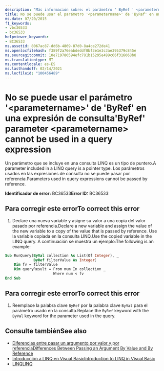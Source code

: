```yaml
---
description: "Más información sobre: el parámetro ' ByRef ' <parametername> no se puede usar en una expresión de consulta"
title: No se puede usar el parámetro '<parametername>' de 'ByRef' en una expresión de consulta
ms.date: 07/20/2015
f1_keywords:
- vbc36533
- bc36533
helpviewer_keywords:
- BC36533
ms.assetid: 8067ac87-dd6b-4869-87d0-8a4ce272de41
ms.openlocfilehash: f389f2a76eabdeddf0bf3e1e3c3ae395379c845e
ms.sourcegitcommit: 10e719780594efc781b15295e499c66f316068b8
ms.translationtype: MT
ms.contentlocale: es-ES
ms.lasthandoff: 02/14/2021
ms.locfileid: "100456489"
---
```

# <a name="byref-parameter-parametername-cannot-be-used-in-a-query-expression"></a><span data-ttu-id="eab82-103">No se puede usar el parámetro '\<parametername>' de 'ByRef' en una expresión de consulta</span><span class="sxs-lookup"><span data-stu-id="eab82-103">'ByRef' parameter \<parametername> cannot be used in a query expression</span></span>

<span data-ttu-id="eab82-104">Un parámetro que se incluye en una consulta LINQ es un tipo de puntero.</span><span class="sxs-lookup"><span data-stu-id="eab82-104">A parameter included in a LINQ query is a pointer type.</span></span> <span data-ttu-id="eab82-105">Los parámetros usados en las expresiones de consulta no se puede pasar por referencia.</span><span class="sxs-lookup"><span data-stu-id="eab82-105">Parameters used in query expressions cannot be passed by reference.</span></span>  
  
 <span data-ttu-id="eab82-106">**Identificador de error:** BC36533</span><span class="sxs-lookup"><span data-stu-id="eab82-106">**Error ID:** BC36533</span></span>  
  
## <a name="to-correct-this-error"></a><span data-ttu-id="eab82-107">Para corregir este error</span><span class="sxs-lookup"><span data-stu-id="eab82-107">To correct this error</span></span>  
  
1. <span data-ttu-id="eab82-108">Declare una nueva variable y asigne su valor a una copia del valor pasado por referencia.</span><span class="sxs-lookup"><span data-stu-id="eab82-108">Declare a new variable and assign the value of the new variable to a copy of the value that is passed by reference.</span></span> <span data-ttu-id="eab82-109">Use la variable copiada en la consulta LINQ.</span><span class="sxs-lookup"><span data-stu-id="eab82-109">Use the copied variable in the LINQ query.</span></span> <span data-ttu-id="eab82-110">A continuación se muestra un ejemplo:</span><span class="sxs-lookup"><span data-stu-id="eab82-110">The following is an example:</span></span>  
  
```vb  
Sub RunQuery(ByVal collection As List(Of Integer), _  
             ByRef filterValue As Integer)  
    Dim fv = filterValue  
    Dim queryResult = From num In collection _  
                      Where num < fv  
End Sub  
```  
  
## <a name="to-correct-this-error"></a><span data-ttu-id="eab82-111">Para corregir este error</span><span class="sxs-lookup"><span data-stu-id="eab82-111">To correct this error</span></span>  
  
1. <span data-ttu-id="eab82-112">Reemplace la palabra clave `ByRef` por la palabra clave `ByVal` para el parámetro usado en la consulta.</span><span class="sxs-lookup"><span data-stu-id="eab82-112">Replace the `ByRef` keyword with the `ByVal` keyword for the parameter used in the query.</span></span>  
  
## <a name="see-also"></a><span data-ttu-id="eab82-113">Consulte también</span><span class="sxs-lookup"><span data-stu-id="eab82-113">See also</span></span>

- [<span data-ttu-id="eab82-114">Diferencias entre pasar un argumento por valor y por referencia</span><span class="sxs-lookup"><span data-stu-id="eab82-114">Differences Between Passing an Argument By Value and By Reference</span></span>](../programming-guide/language-features/procedures/differences-between-passing-an-argument-by-value-and-by-reference.md)
- [<span data-ttu-id="eab82-115">Introducción a LINQ en Visual Basic</span><span class="sxs-lookup"><span data-stu-id="eab82-115">Introduction to LINQ in Visual Basic</span></span>](../programming-guide/language-features/linq/introduction-to-linq.md)
- [<span data-ttu-id="eab82-116">LINQ</span><span class="sxs-lookup"><span data-stu-id="eab82-116">LINQ</span></span>](../programming-guide/language-features/linq/index.md)
